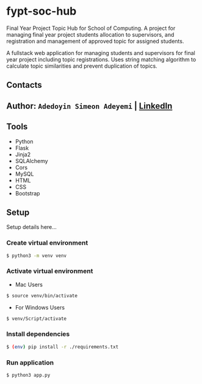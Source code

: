 # fypt-soc-hub
Final Year Project Topic Hub for School of Computing. A project for managing final year project students allocation to supervisors, and registration and management of approved topic for assigned students. 

A fullstack web application for managing students and supervisors for final year project including topic registrations. Uses string matching algorithm to calculate topic similarities and prevent duplication of topics.

## Contacts
Author: `Adedoyin Simeon Adeyemi` | [LinkedIn](https://www.linkedin.com/in/adedoyin-adeyemi-a7827b160/)
---

## Tools

- Python
- Flask
- Jinja2
- SQLAlchemy
- Cors
- MySQL
- HTML
- CSS
- Bootstrap

## Setup

Setup details here...

### Create virtual environment

```bash
$ python3 -m venv venv
```

### Activate virtual environment

- Mac Users
```bash
$ source venv/bin/activate
```

- For Windows Users
```bash
$ venv/Script/activate
```

### Install dependencies

```bash
$ (env) pip install -r ./requirements.txt
```

### Run application

```bash
$ python3 app.py
```

